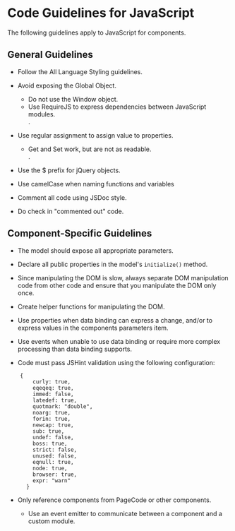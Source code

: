 # Code Guidelines for JavaScript 

The following guidelines apply to JavaScript for components.

## General Guidelines 

- Follow the All Language Styling guidelines.

- Avoid exposing the Global Object.

    + Do not use the Window object.  
    + Use RequireJS to express dependencies between JavaScript modules.  
.
- Use regular assignment to assign value to properties.

    + Get and Set work, but are not as readable.  
.
- Use the $ prefix for jQuery objects.

- Use camelCase when naming functions and variables

- Comment all code using JSDoc style.

- Do check in "commented out" code.

## Component-Specific Guidelines 

- The model should expose all appropriate parameters.

- Declare all public properties in the model's `initialize()` method.

- Since manipulating the DOM is slow, always separate DOM manipulation code from other code and ensure that you manipulate the DOM only once.

- Create helper functions for manipulating the DOM.

- Use properties when data binding can express a change, and/or to express values in the components parameters item.

- Use events when unable to use data binding or require more complex processing than data binding supports.

- Code must pass JSHint validation using the following configuration:

```
    {  
        curly: true,
        eqeqeq: true,
        immed: false,
        latedef: true,
        quotmark: "double",
        noarg: true,
        forin: true,
        newcap: true,
        sub: true,
        undef: false,
        boss: true,
        strict: false,
        unused: false,
        eqnull: true,
        node: true,
        browser: true,
        expr: "warn"
      }
``` 

- Only reference components from PageCode or other components.

  + Use an event emitter to communicate between a component and a custom module.

